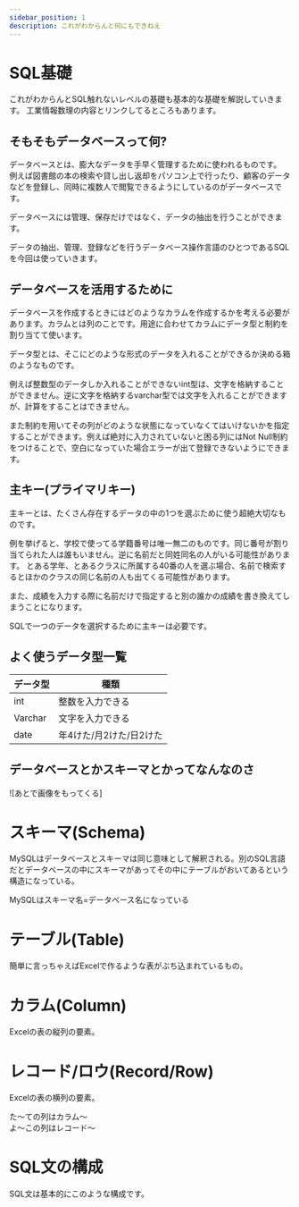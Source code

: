 ```yaml
---
sidebar_position: 1
description: これがわからんと何にもできねえ
---
```


# SQL基礎

これがわからんとSQL触れないレベルの基礎も基本的な基礎を解説していきます。
工業情報数理の内容とリンクしてるところもあります。

## そもそもデータベースって何?

データベースとは、膨大なデータを手早く管理するために使われるものです。
例えば図書館の本の検索や貸し出し返却をパソコン上で行ったり、顧客のデータなどを登録し、同時に複数人で閲覧できるようにしているのがデータベースです。

データベースには管理、保存だけではなく、データの抽出を行うことができます。

データの抽出、管理、登録などを行うデータベース操作言語のひとつであるSQLを今回は使っていきます。

## データベースを活用するために

データベースを作成するときにはどのようなカラムを作成するかを考える必要があります。カラムとは列のことです。用途に合わせてカラムにデータ型と制約を割り当てて使います。

データ型とは、そこにどのような形式のデータを入れることができるか決める箱のようなものです。

例えば整数型のデータしか入れることができないint型は、文字を格納することができません。逆に文字を格納するvarchar型では文字を入れることができますが、計算をすることはできません。

また制約を用いてその列がどのような状態になっていなくてはいけないかを指定することができます。例えば絶対に入力されていないと困る列にはNot Null制約をつけることで、空白になっていた場合エラーが出て登録できないようにできます。

## 主キー(プライマリキー)

主キーとは、たくさん存在するデータの中の1つを選ぶために使う超絶大切なものです。

例を挙げると、学校で使ってる学籍番号は唯一無二のものです。同じ番号が割り当てられた人は誰もいません。逆に名前だと同姓同名の人がいる可能性があります。
とある学年、とあるクラスに所属する40番の人を選ぶ場合、名前で検索するとほかのクラスの同じ名前の人も出てくる可能性があります。

また、成績を入力する際に名前だけで指定すると別の誰かの成績を書き換えてしまうことになります。

SQLで一つのデータを選択するために主キーは必要です。

## よく使うデータ型一覧

| データ型 | 種類                    |
| -------- | ----------------------- |
| int      | 整数を入力できる        |
| Varchar  | 文字を入力できる        |
| date     | 年4けた/月2けた/日2けた |

## データベースとかスキーマとかってなんなのさ

![あとで画像をもってくる]

# スキーマ(Schema)

MySQLはデータベースとスキーマは同じ意味として解釈される。別のSQL言語だとデータベースの中にスキーマがあってその中にテーブルがおいてあるという構造になっている。

MySQLはスキーマ名=データベース名になっている


# テーブル(Table)

簡単に言っちゃえばExcelで作るような表がぶち込まれているもの。


# カラム(Column)

Excelの表の縦列の要素。


# レコード/ロウ(Record/Row)

Excelの表の横列の要素。

た～ての列はカラム～\
よ～この列はレコード～

# SQL文の構成

SQL文は基本的にこのような構成です。

```sql

```